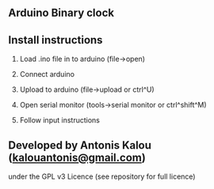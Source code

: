 Arduino Binary clock
--------------------

Install instructions
--------------------

1) Load .ino file in to arduino (file->open)  

2) Connect arduino  

3) Upload to arduino (file->upload or ctrl^U)  

4) Open serial monitor (tools->serial monitor or ctrl^shift^M)  

5) Follow input instructions   

Developed by Antonis Kalou (kalouantonis@gmail.com)
--------------------------------------------------
under the GPL v3 Licence (see repository for full licence)

